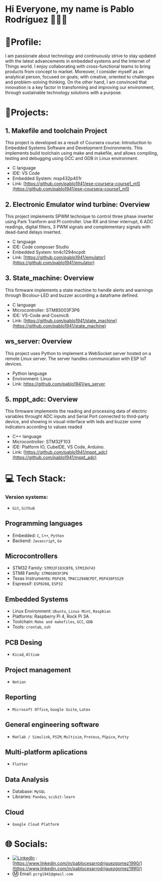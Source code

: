 # Hi Everyone, my name is Pablo Rodríguez 👨🏻‍💻

# 🔬Profile:

I am passionate about technology and continuously strive to stay updated with the latest advancements in embedded systems and the Internet of Things world. I enjoy collaborating with cross-functional teams to bring products from concept to market. 
Moreover, I consider myself as an analytical person, focused on goals; with creative, oriented to challenges and problem-solving thinking. On the other hand, I am convinced that innovation is a key factor in transforming and improving our environment, through sustainable technology solutions with a purpose.

# :checkered_flag:Projects:

## 1. Makefile and toolchain Project
This project is developed as a result of Coursera course: Introduction to Embedded Systems Software and Development Environments. This implements build toolchain using make and makefile, and allows compiling, testing and debugging using GCC and GDB in Linux environment.
* C language
* IDE: VS Code
* Embedded System: msp432p401r
* Link: [https://github.com/pablo1941/ese-coursera-course1_m1](https://github.com/pablo1941/ese-coursera-course1_m1)


## 2. Electronic Emulator wind turbine: Overview
This project implements SPWM technique to control three phase inverter using Park Tranform and PI controller. Use RX and timer  interrupt, 6 ADC readings, digital filters, 3 PWM signals and complementary signals with dead-band delays inserted.
* C language
* IDE: Code composer Studio
* Embedded System: tm4c1294ncpdt
* Link: [https://github.com/pablo1941/emulator](https://github.com/pablo1941/emulator)


## 3. State_machine: Overview
This firmware implements a state machine to handle alerts and warnings through Bicolour-LED and buzzer according a dataframe defined.
* C language
* Microcontroller: STM8S003F3P6 
* IDE: VS-Code and Cosmic8.
* Link: [https://github.com/pablo1941/state_machine](https://github.com/pablo1941/state_machine)

## ws_server: Overview
This project uses Python to implement a WebSocket server hosted on a remote Linux server.  The server handles communication with ESP IoT devices.
* Python language
* Environment: Linux
* Link: https://github.com/pablo1941/ws_server

## 5. mppt_adc: Overview
This firmware implements the reading and processing data of electric variables throught ADC inputs and Serial Port connected to third-party device, and showing in visual-interface with leds and buzzer some indicators according to values readed
* C++ language
* Microcontroller: STM32F103  
* IDE: Platform IO, CubeIDE, VS Code, Arduino.
* Link: [https://github.com/pablo1941/mppt_adc](https://github.com/pablo1941/mppt_adc)

# 💻 Tech Stack:

### Version systems: 
* `Git`, `Github`

## Programming languages
* Embedded: `C`, `C++`, `Python`
* Backend: `Javascript`, `Go`

## Microcontrollers
* STM32 Family: `STM32F103CBT6`, `STM32H743`
* STM8 Family: `STM8S003F3P6`
* Texas Instruments: `MSP430`, `TM4C1294NCPDT`, `MSP430F5529`
* Espressif: `ESP8266`, `ESP32`

## Embedded Systems
* Linux Environment: `Ubuntu`, `Linux Mint`, `Raspbian`
* Platforms: Raspberry Pi 4, Rock Pi 3A
* Toolchain: `Make and makefiles`, `GCC`, `GDB`
* Tools: `crontab`, `ssh`

## PCB Desing
* `Kicad`, `Altium`

## Project management
* `Notion`

## Reporting
* `Microsoft Office`, `Google Suite`, `Latex`

## General engineering software
* `Matlab / Simulink`, `PSIM`, `Multisim`, `Proteus`, `PSpice`, `Putty`

## Multi-platform aplications
* `Flutter`

## Data Analysis
* Database: `MySQL`
* Libraries: `Pandas`, `scikit-learn`

## Cloud
* `Google Cloud Platform`

# 🌐 Socials: 
* [![LinkedIn](https://img.shields.io/badge/LinkedIn-%230077B5.svg?logo=linkedin&logoColor=white)]() : [https://www.linkedin.com/in/pablocesarrodriguezgomez1990/](https://www.linkedin.com/in/pablocesarrodriguezgomez1990/)
* :m: Email: `pcrg1941@gmail.com`

